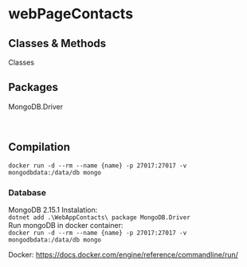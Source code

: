 # webPageContacts

## Classes & Methods

Classes
<br>

## Packages

MongoDB.Driver

<br>

## Compilation

`docker run -d --rm --name {name} -p 27017:27017 -v mongodbdata:/data/db mongo`

### Database

MongoDB 2.15.1
Instalation:<br>
`dotnet add .\WebAppContacts\ package MongoDB.Driver`
<br>
Run mongoDB in docker container:<br>
`docker run -d --rm --name {name} -p 27017:27017 -v mongodbdata:/data/db mongo`
<br>

Docker: https://docs.docker.com/engine/reference/commandline/run/
